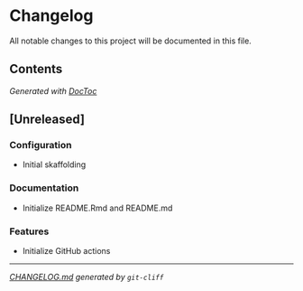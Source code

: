 # Changelog
All notable changes to this project will be documented in this file.


## Contents

<!-- START doctoc generated TOC please keep comment here to allow auto update -->
<!-- DON'T EDIT THIS SECTION, INSTEAD RE-RUN doctoc TO UPDATE -->

<!-- END doctoc generated TOC please keep comment here to allow auto update -->
*Generated with [DocToc](https://github.com/thlorenz/doctoc)*
## [Unreleased]

### Configuration

- Initial skaffolding

### Documentation

- Initialize README.Rmd and README.md

### Features

- Initialize GitHub actions

***
*[CHANGELOG.md](CHANGELOG.md) generated by `git-cliff`*
